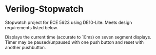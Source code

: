 # Verilog-Stopwatch
Stopwatch project for ECE 5623 using DE10-Lite.
Meets design requirements listed below.

Displays the current time (accurate to 10ms) on seven segment displays. Timer may be paused/unpaused with one push button and reset with another pushbutton.
